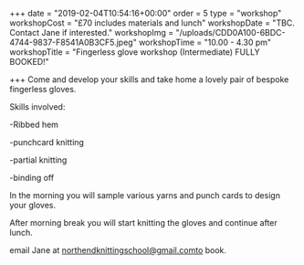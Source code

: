 +++
date = "2019-02-04T10:54:16+00:00"
order = 5
type = "workshop"
workshopCost = "£70 includes materials and lunch"
workshopDate = "TBC. Contact Jane if interested."
workshopImg = "/uploads/CDD0A100-6BDC-4744-9837-F8541A0B3CF5.jpeg"
workshopTime = "10.00 - 4.30 pm"
workshopTitle = "Fingerless glove workshop (Intermediate) FULLY BOOKED!"

+++
Come and develop your skills and take home a lovely pair of bespoke fingerless gloves.

Skills involved:

\-Ribbed hem

\-punchcard knitting

\-partial knitting

\-binding off

In the morning you will sample various yarns and punch cards to design your gloves.

After morning break you will start knitting the gloves and continue after lunch.

email Jane at northendknittingschool@gmail.comto book.